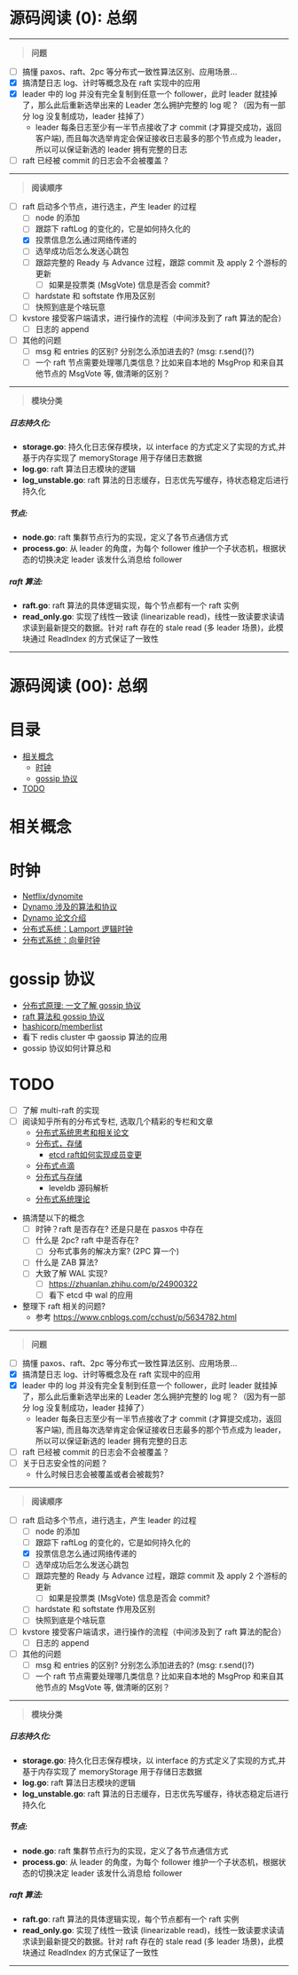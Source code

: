 # 源码阅读 (0): 总纲

---

> **问题**

* [ ] 搞懂 paxos、raft、2pc 等分布式一致性算法区别、应用场景...
* [x] 搞清楚日志 log、计时等概念及在 raft 实现中的应用
* [x] leader 中的 log 并没有完全复制到任意一个 follower，此时 leader 就挂掉了，那么此后重新选举出来的 Leader 怎么拥护完整的 log 呢？（因为有一部分 log 没复制成功，leader 挂掉了）
    * leader 每条日志至少有一半节点接收了才 commit (才算提交成功，返回客户端), 而且每次选举肯定会保证接收日志最多的那个节点成为 leader，所以可以保证新选的 leader 拥有完整的日志
* [ ] raft 已经被 commit 的日志会不会被覆盖？

---

> **阅读顺序**

* [ ] raft 启动多个节点，进行选主，产生 leader 的过程
    * [ ] node 的添加
    * [ ] 跟踪下 raftLog 的变化的，它是如何持久化的
    * [x] 投票信息怎么通过网络传递的
    * [ ] 选举成功后怎么发送心跳包
    * [ ] 跟踪完整的 Ready 与 Advance 过程，跟踪 commit 及 apply 2 个游标的更新
        * [ ] 如果是投票类 (MsgVote) 信息是否会 commit?
    * [ ] hardstate 和 softstate 作用及区别
    * [ ] 快照到底是个啥玩意
* [ ] kvstore 接受客户端请求，进行操作的流程（中间涉及到了 raft 算法的配合）
    * [ ] 日志的 append
* [ ] 其他的问题
    * [ ] msg 和 entries 的区别? 分别怎么添加进去的? (msg: r.send()?)
    * [ ] 一个 raft 节点需要处理哪几类信息？比如来自本地的 MsgProp 和来自其他节点的 MsgVote 等, 做清晰的区别？

---

> **模块分类**

##### 日志持久化:

* **storage.go**:  持久化日志保存模块，以 interface 的方式定义了实现的方式,并基于内存实现了 memoryStorage 用于存储日志数据
* **log.go**:  raft 算法日志模块的逻辑
* **log_unstable.go**:  raft 算法的日志缓存，日志优先写缓存，待状态稳定后进行持久化

##### 节点:
* **node.go**:  raft 集群节点行为的实现，定义了各节点通信方式
* **process.go**:  从 leader 的角度，为每个 follower 维护一个子状态机，根据状态的切换决定 leader 该发什么消息给 follower

##### raft 算法:
* **raft.go**:  raft 算法的具体逻辑实现，每个节点都有一个 raft 实例
* **read_only.go**:  实现了线性一致读 (linearizable read)，线性一致读要求读请求读到最新提交的数据。针对 raft 存在的 stale read (多 leader 场景)，此模块通过 ReadIndex 的方式保证了一致性

---

# 源码阅读 (00): 总纲

目录
====

* [相关概念](#相关概念)
    * [时钟](#时钟)
    * [gossip 协议](gossip-协议)
* [TODO](#todo)

相关概念
=======

时钟
====

* [Netflix/dynomite](https://github.com/Netflix/dynomite)
* [Dynamo 涉及的算法和协议](https://www.letiantian.me/2014-06-16-dynamo-algorithm-protocol/)
* [Dynamo 论文介绍](https://catkang.github.io/2016/05/27/dynamo.html)
* [分布式系统：Lamport 逻辑时钟](https://blog.xiaohansong.com/lamport-logic-clock.html)
* [分布式系统：向量时钟](https://blog.xiaohansong.com/lamport-logic-clock.html)

gossip 协议
===========

* [分布式原理: 一文了解 gossip 协议](https://www.iteblog.com/archives/2505.html)
* [raft 算法和 gossip 协议](https://www.backendcloud.cn/2017/11/12/raft-gossip/)
* [hashicorp/memberlist](https://github.com/hashicorp/memberlist)
* 看下 redis cluster 中 gaossip 算法的应用
* gossip 协议如何计算总和

TODO
====

* [ ] 了解 multi-raft 的实现
* [ ] 阅读知乎所有的分布式专栏, 选取几个精彩的专栏和文章
    * [分布式系统思考和相关论文](https://zhuanlan.zhihu.com/little-ds)
    * [分布式，存储](https://zhuanlan.zhihu.com/dsystem)
        * [etcd raft如何实现成员变更](https://zhuanlan.zhihu.com/p/27908888)
    * [分布式点滴](https://zhuanlan.zhihu.com/learn-distributed-system)
    * [分布式与存储](https://zhuanlan.zhihu.com/codeit)
        * leveldb 源码解析
    * [分布式系统理论](https://zhuanlan.zhihu.com/distributed)

* 搞清楚以下的概念
    * [ ] 时钟？raft 是否存在? 还是只是在 pasxos 中存在
    * [ ] 什么是 2pc? raft 中是否存在?
        * [ ] 分布式事务的解决方案? (2PC 算一个)
    * [ ] 什么是 ZAB 算法?
    * [ ] 大致了解 WAL 实现?
        * [ ] https://zhuanlan.zhihu.com/p/24900322
        * [ ] 看下 etcd 中 wal 的应用

* 整理下 raft 相关的问题?
    * 参考 https://www.cnblogs.com/cchust/p/5634782.html

---

> **问题**

* [ ] 搞懂 paxos、raft、2pc 等分布式一致性算法区别、应用场景...
* [x] 搞清楚日志 log、计时等概念及在 raft 实现中的应用
* [x] leader 中的 log 并没有完全复制到任意一个 follower，此时 leader 就挂掉了，那么此后重新选举出来的 Leader 怎么拥护完整的 log 呢？（因为有一部分 log 没复制成功，leader 挂掉了）
    * leader 每条日志至少有一半节点接收了才 commit (才算提交成功，返回客户端), 而且每次选举肯定会保证接收日志最多的那个节点成为 leader，所以可以保证新选的 leader 拥有完整的日志
* [ ] raft 已经被 commit 的日志会不会被覆盖？
* [ ] 关于日志安全性的问题？
    * 什么时候日志会被覆盖或者会被裁剪?

---

> **阅读顺序**

* [ ] raft 启动多个节点，进行选主，产生 leader 的过程
    * [ ] node 的添加
    * [ ] 跟踪下 raftLog 的变化的，它是如何持久化的
    * [x] 投票信息怎么通过网络传递的
    * [ ] 选举成功后怎么发送心跳包
    * [ ] 跟踪完整的 Ready 与 Advance 过程，跟踪 commit 及 apply 2 个游标的更新
        * [ ] 如果是投票类 (MsgVote) 信息是否会 commit?
    * [ ] hardstate 和 softstate 作用及区别
    * [ ] 快照到底是个啥玩意
* [ ] kvstore 接受客户端请求，进行操作的流程（中间涉及到了 raft 算法的配合）
    * [ ] 日志的 append
* [ ] 其他的问题
    * [ ] msg 和 entries 的区别? 分别怎么添加进去的? (msg: r.send()?)
    * [ ] 一个 raft 节点需要处理哪几类信息？比如来自本地的 MsgProp 和来自其他节点的 MsgVote 等, 做清晰的区别？

---

> **模块分类**

##### 日志持久化:

* **storage.go**:  持久化日志保存模块，以 interface 的方式定义了实现的方式,并基于内存实现了 memoryStorage 用于存储日志数据
* **log.go**:  raft 算法日志模块的逻辑
* **log_unstable.go**:  raft 算法的日志缓存，日志优先写缓存，待状态稳定后进行持久化

##### 节点:
* **node.go**:  raft 集群节点行为的实现，定义了各节点通信方式
* **process.go**:  从 leader 的角度，为每个 follower 维护一个子状态机，根据状态的切换决定 leader 该发什么消息给 follower

##### raft 算法:
* **raft.go**:  raft 算法的具体逻辑实现，每个节点都有一个 raft 实例
* **read_only.go**:  实现了线性一致读 (linearizable read)，线性一致读要求读请求读到最新提交的数据。针对 raft 存在的 stale read (多 leader 场景)，此模块通过 ReadIndex 的方式保证了一致性

---
